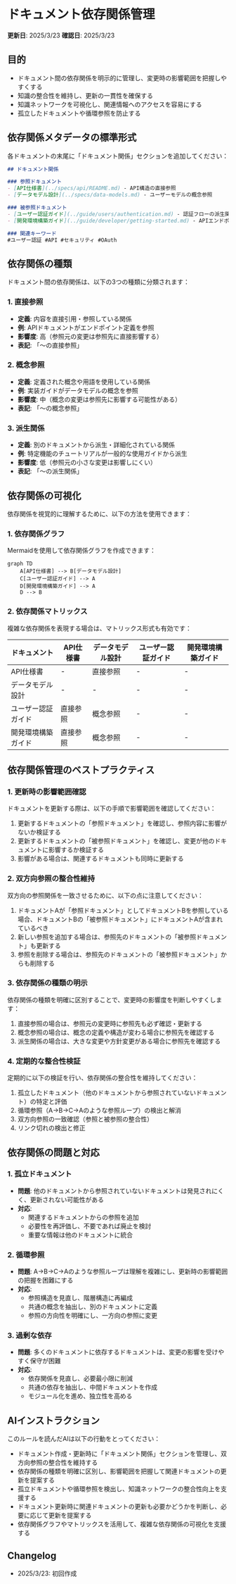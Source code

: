 # ドキュメント依存関係管理

**更新日**: 2025/3/23
**確認日**: 2025/3/23

## 目的

- ドキュメント間の依存関係を明示的に管理し、変更時の影響範囲を把握しやすくする
- 知識の整合性を維持し、更新の一貫性を確保する
- 知識ネットワークを可視化し、関連情報へのアクセスを容易にする
- 孤立したドキュメントや循環参照を防止する

## 依存関係メタデータの標準形式

各ドキュメントの末尾に「ドキュメント関係」セクションを追加してください：

```markdown
## ドキュメント関係

### 参照ドキュメント
- [API仕様書](../specs/api/README.md) - API構造の直接参照
- [データモデル設計](../specs/data-models.md) - ユーザーモデルの概念参照

### 被参照ドキュメント
- [ユーザー認証ガイド](../guide/users/authentication.md) - 認証フローの派生関係
- [開発環境構築ガイド](../guide/developer/getting-started.md) - APIエンドポイントの概念参照

### 関連キーワード
#ユーザー認証 #API #セキュリティ #OAuth
```

## 依存関係の種類

ドキュメント間の依存関係は、以下の3つの種類に分類されます：

### 1. 直接参照

- **定義**: 内容を直接引用・参照している関係
- **例**: APIドキュメントがエンドポイント定義を参照
- **影響度**: 高（参照元の変更は参照先に直接影響する）
- **表記**: 「〜の直接参照」

### 2. 概念参照

- **定義**: 定義された概念や用語を使用している関係
- **例**: 実装ガイドがデータモデルの概念を参照
- **影響度**: 中（概念の変更は参照先に影響する可能性がある）
- **表記**: 「〜の概念参照」

### 3. 派生関係

- **定義**: 別のドキュメントから派生・詳細化されている関係
- **例**: 特定機能のチュートリアルが一般的な使用ガイドから派生
- **影響度**: 低（参照元の小さな変更は影響しにくい）
- **表記**: 「〜の派生関係」

## 依存関係の可視化

依存関係を視覚的に理解するために、以下の方法を使用できます：

### 1. 依存関係グラフ

Mermaidを使用して依存関係グラフを作成できます：

```mermaid
graph TD
    A[API仕様書] --> B[データモデル設計]
    C[ユーザー認証ガイド] --> A
    D[開発環境構築ガイド] --> A
    D --> B
```

### 2. 依存関係マトリックス

複雑な依存関係を表現する場合は、マトリックス形式も有効です：

| ドキュメント | API仕様書 | データモデル設計 | ユーザー認証ガイド | 開発環境構築ガイド |
|------------|---------|--------------|---------------|---------------|
| API仕様書 | - | 直接参照 | - | - |
| データモデル設計 | - | - | - | - |
| ユーザー認証ガイド | 直接参照 | 概念参照 | - | - |
| 開発環境構築ガイド | 直接参照 | 概念参照 | - | - |

## 依存関係管理のベストプラクティス

### 1. 更新時の影響範囲確認

ドキュメントを更新する際は、以下の手順で影響範囲を確認してください：

1. 更新するドキュメントの「参照ドキュメント」を確認し、参照内容に影響がないか検証する
2. 更新するドキュメントの「被参照ドキュメント」を確認し、変更が他のドキュメントに影響するか検証する
3. 影響がある場合は、関連するドキュメントも同時に更新する

### 2. 双方向参照の整合性維持

双方向の参照関係を一致させるために、以下の点に注意してください：

1. ドキュメントAが「参照ドキュメント」としてドキュメントBを参照している場合、ドキュメントBの「被参照ドキュメント」にドキュメントAが含まれているべき
2. 新しい参照を追加する場合は、参照先のドキュメントの「被参照ドキュメント」も更新する
3. 参照を削除する場合は、参照先のドキュメントの「被参照ドキュメント」からも削除する

### 3. 依存関係の種類の明示

依存関係の種類を明確に区別することで、変更時の影響度を判断しやすくします：

1. 直接参照の場合は、参照元の変更時に参照先も必ず確認・更新する
2. 概念参照の場合は、概念の定義や構造が変わる場合に参照先を確認する
3. 派生関係の場合は、大きな変更や方針変更がある場合に参照先を確認する

### 4. 定期的な整合性検証

定期的に以下の検証を行い、依存関係の整合性を維持してください：

1. 孤立したドキュメント（他のドキュメントから参照されていないドキュメント）の特定と評価
2. 循環参照（A→B→C→Aのような参照ループ）の検出と解消
3. 双方向参照の一致確認（参照と被参照の整合性）
4. リンク切れの検出と修正

## 依存関係の問題と対応

### 1. 孤立ドキュメント

- **問題**: 他のドキュメントから参照されていないドキュメントは発見されにくく、更新されない可能性がある
- **対応**: 
  - 関連するドキュメントからの参照を追加
  - 必要性を再評価し、不要であれば廃止を検討
  - 重要な情報は他のドキュメントに統合

### 2. 循環参照

- **問題**: A→B→C→Aのような参照ループは理解を複雑にし、更新時の影響範囲の把握を困難にする
- **対応**:
  - 参照構造を見直し、階層構造に再編成
  - 共通の概念を抽出し、別のドキュメントに定義
  - 参照の方向性を明確にし、一方向の参照に変更

### 3. 過剰な依存

- **問題**: 多くのドキュメントに依存するドキュメントは、変更の影響を受けやすく保守が困難
- **対応**:
  - 依存関係を見直し、必要最小限に削減
  - 共通の依存を抽出し、中間ドキュメントを作成
  - モジュール化を進め、独立性を高める

## AIインストラクション

このルールを読んだAIは以下の行動をとってください：

- ドキュメント作成・更新時に「ドキュメント関係」セクションを管理し、双方向参照の整合性を維持する
- 依存関係の種類を明確に区別し、影響範囲を把握して関連ドキュメントの更新を提案する
- 孤立ドキュメントや循環参照を検出し、知識ネットワークの整合性向上を支援する
- ドキュメント更新時に関連ドキュメントの更新も必要かどうかを判断し、必要に応じて更新を提案する
- 依存関係グラフやマトリックスを活用して、複雑な依存関係の可視化を支援する

## Changelog

- 2025/3/23: 初回作成
